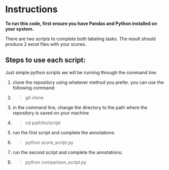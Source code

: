 # Instructions



**To run this code, first ensure you have Pandas and Python installed on your system.**

There are two scripts to complete both labeling tasks. The result should produce 2 excel files with your scores.

## Steps to use each script:
Just simple python scripts we will be running through the command line.
1. clone the repository using whatever method you prefer. you can use the following command:
2. > git clone
3. in the command line, change the directory to the path where the repository is saved on your machine
4.  > cd path/to/script 
5.  run the first script and complete the annotations:
6.  > python score_script.py
7. run the second script and complete the annotations:
8. > python comparison_script.py


